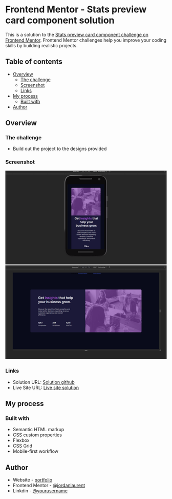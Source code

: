 # Frontend Mentor - Stats preview card component solution

This is a solution to the [Stats preview card component challenge on Frontend Mentor](https://www.frontendmentor.io/challenges/stats-preview-card-component-8JqbgoU62). Frontend Mentor challenges help you improve your coding skills by building realistic projects. 

## Table of contents

- [Overview](#overview)
  - [The challenge](#the-challenge)
  - [Screenshot](#screenshot)
  - [Links](#links)
- [My process](#my-process)
  - [Built with](#built-with)
- [Author](#author)


## Overview

### The challenge

- Build out the project to the designs provided

### Screenshot

![](./images/mobile.png)
![](./images/desktop.png)


### Links

- Solution URL: [Solution github](https://github.com/jordanlaurent/stats-preview-card-component-main)
- Live Site URL: [Live site solution](https://jordanlaurent.github.io/stats-preview-card-component-main/)

## My process

### Built with

- Semantic HTML markup
- CSS custom properties
- Flexbox
- CSS Grid
- Mobile-first workflow



## Author

- Website - [portfolio](https://www.jordan-laurent.fr)
- Frontend Mentor - [@jordanlaurent](https://www.frontendmentor.io/profile/jordanlaurent)
- Linkdin - [@yourusername](https://www.linkedin.com/in/laurent-jordan/)